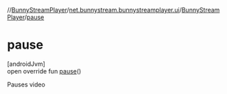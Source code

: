 //[BunnyStreamPlayer](../../../index.md)/[net.bunnystream.bunnystreamplayer.ui](../index.md)/[BunnyStreamPlayer](index.md)/[pause](pause.md)

# pause

[androidJvm]\
open override fun [pause](pause.md)()

Pauses video
